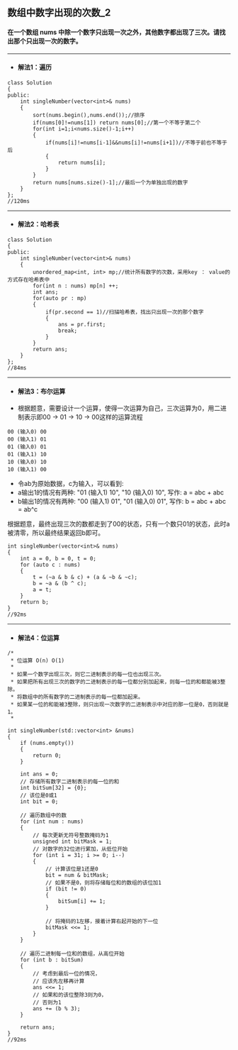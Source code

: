 ## 数组中数字出现的次数_2
#### 在一个数组 nums 中除一个数字只出现一次之外，其他数字都出现了三次。请找出那个只出现一次的数字。

---
* #### 解法1：遍历
```
class Solution 
{
public:
    int singleNumber(vector<int>& nums) 
    {
        sort(nums.begin(),nums.end());//排序
        if(nums[0]!=nums[1]) return nums[0];//第一个不等于第二个
        for(int i=1;i<nums.size()-1;i++)
        {
            if(nums[i]!=nums[i-1]&&nums[i]!=nums[i+1])//不等于前也不等于后
            {
                return nums[i];
            }
        }
        return nums[nums.size()-1];//最后一个为单独出现的数字
    }
};
//120ms
```
---
* #### 解法2：哈希表
```
class Solution 
{
public:
    int singleNumber(vector<int>& nums) 
    {
        unordered_map<int, int> mp;//统计所有数字的次数，采用key ： value的方式存在哈希表中
        for(int n : nums) mp[n] ++;
        int ans;
        for(auto pr : mp)
        {
            if(pr.second == 1)//扫描哈希表，找出只出现一次的那个数字
            {
                ans = pr.first;
                break;
            }
        }
        return ans;
    }
};
//84ms
```
---
* #### 解法3：布尔运算
* 根据题意，需要设计一个运算，使得一次运算为自己，三次运算为0，用二进制表示即00 -> 01 -> 10 -> 00这样的运算流程
```
00 (输入0) 00
00 (输入1) 01
01 (输入0) 01
01 (输入1) 10
10 (输入0) 10
10 (输入1) 00
```
* 令ab为原始数据，c为输入，可以看到:
* a输出1的情况有两种: "01 (输入1) 10", "10 (输入0) 10", 写作: a = abc + abc
* b输出1的情况有两种: "00 (输入1) 01", "01 (输入0) 01", 写作: b = abc + abc = ab^c

根据题意，最终出现三次的数都走到了00的状态，只有一个数只01的状态，此时a被清零，所以最终结果返回b即可。


```
int singleNumber(vector<int>& nums) 
{
    int a = 0, b = 0, t = 0;
    for (auto c : nums) 
    {
        t = (~a & b & c) + (a & ~b & ~c);
        b = ~a & (b ^ c);
        a = t;
    }
    return b;
}
//92ms
```
---
* #### 解法4：位运算
```
/*
 * 位运算 O(n) O(1)
 *
 * 如果一个数字出现三次，则它二进制表示的每一位也出现三次。
 * 如果把所有出现三次的数字的二进制表示的每一位都分别加起来，则每一位的和都能被3整除。
 * 将数组中的所有数字的二进制表示的每一位都加起来。
 * 如果某一位的和能被3整除，则只出现一次数字的二进制表示中对应的那一位是0，否则就是1。
 * 
```

```
int singleNumber(std::vector<int> &nums) 
{
    if (nums.empty()) 
    {
        return 0;
    }

    int ans = 0;
    // 存储所有数字二进制表示的每一位的和
    int bitSum[32] = {0};
    // 该位是0或1
    int bit = 0;

    // 遍历数组中的数
    for (int num : nums) 
    {
        // 每次更新无符号整数掩码为1
        unsigned int bitMask = 1;
        // 对数字的32位进行累加，从低位开始
        for (int i = 31; i >= 0; i--) 
        {
            // 计算该位是1还是0
            bit = num & bitMask;
            // 如果不是0，则将存储每位和的数组的该位加1
            if (bit != 0) 
            {
                bitSum[i] += 1;
            }

            // 将掩码的1左移，接着计算右起开始的下一位
            bitMask <<= 1;
        }
    }

    // 遍历二进制每一位和的数组，从高位开始
    for (int b : bitSum) 
    {
        // 考虑到最后一位的情况，
        // 应该先左移再计算
        ans <<= 1;
        // 如果和的该位整除3则为0，
        // 否则为1
        ans += (b % 3);
    }

    return ans;
}
//92ms
```